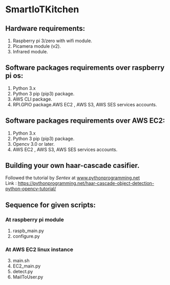 # SmartIoTKitchen
## Hardware requirements:
1. Raspberry pi 3/zero with wifi module.
2. Picamera module (v2).
3. Infrared module.


## Software packages requirements over raspberry pi os:
1. Python 3.x
2. Python 3 pip (pip3) package.
3. AWS CLI package.
4. RPI.GPIO package.AWS EC2 , AWS S3, AWS SES services accounts.

## Software packages requirements over AWS EC2:
1. Python 3.x
2. Python 3 pip (pip3) package.
3. Opencv 3.0 or later.
4. AWS EC2 , AWS S3, AWS SES services accounts.

## Building your own haar-cascade casifier.
Followed the tutorial by *Sentex* at www.pythonprogramming.net <br />
Link : https://pythonprogramming.net/haar-cascade-object-detection-python-opencv-tutorial/

## Sequence for given scripts:
### At raspberry pi module
1. raspb_main.py
2. configure.py
### At AWS EC2 linux instance
3. main.sh 
4. EC2_main.py
5. detect.py
6. MailToUser.py
